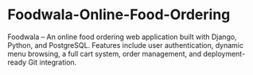 # Foodwala-Online-Food-Ordering
Foodwala – An online food ordering web application built with Django, Python, and PostgreSQL. Features include user authentication, dynamic menu browsing, a full cart system, order management, and deployment-ready Git integration.
